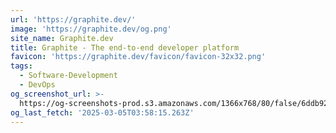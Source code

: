 ```yaml
---
url: 'https://graphite.dev/'
image: 'https://graphite.dev/og.png'
site_name: Graphite.dev
title: Graphite - The end-to-end developer platform
favicon: 'https://graphite.dev/favicon/favicon-32x32.png'
tags:
  - Software-Development
  - DevOps
og_screenshot_url: >-
  https://og-screenshots-prod.s3.amazonaws.com/1366x768/80/false/6ddb92ea261a8b889d4204f54bdde2c63de7e93181b772a1cc39a196d9739b9b.jpeg
og_last_fetch: '2025-03-05T03:58:15.263Z'
---
```


